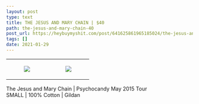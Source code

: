 ```yaml
---
layout: post
type: text
title: THE JESUS AND MARY CHAIN | $40
path: the-jesus-and-mary-chain-40
post_url: https://heybuymyshit.com/post/641625861965185024/the-jesus-and-mary-chain-40
tags: []
date: 2021-01-29
---
```




<table style="width:100%;"><tr><td style="vertical-align:top;">
      <figure class="tmblr-full" data-orig-height="2048" data-orig-width="1365" data-orig-src="https://concertshirts.netlify.app/shirts/0488/0488-01.jpg"><img src="https://64.media.tumblr.com/18cc59e67101581a928a537f5efb1091/a94a9b49ebce0f58-b1/s540x810/d90a9070d3424717b2362f89ffc2d11fd9a7b606.jpg" data-orig-height="2048" data-orig-width="1365" data-orig-src="https://concertshirts.netlify.app/shirts/0488/0488-01.jpg"/></figure></td>
    <td style="vertical-align:top;">
      <figure class="tmblr-full" data-orig-height="2048" data-orig-width="1365" data-orig-src="https://concertshirts.netlify.app/shirts/0488/0488-02.jpg"><img src="https://64.media.tumblr.com/c7107aa4b10ece2d0eba7bc6fff20377/a94a9b49ebce0f58-2c/s540x810/17acbcec6034f98dd38437023af0afc554b8e227.jpg" data-orig-height="2048" data-orig-width="1365" data-orig-src="https://concertshirts.netlify.app/shirts/0488/0488-02.jpg"/></figure></td>
  </tr></table><p>
  The Jesus and Mary Chain | Psychocandy May 2015 Tour<br/>SMALL | 100% Cotton | Gildan
</p>
